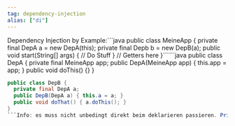 ```yaml
---
tag: dependency-injection
alias: ["di"]
---
```


Dependency Injection by Example:```java
public class MeineApp {
  private final DepA a = new DepA(this);
  private final Depb b = new DepB(a);
  public void start(String[] args) {
    // Do Stuff
  }
  // Getters here
}``````java
public class DepA {
  private final MeineApp app;
  public DepA(MeineApp app) { this.app = app; }
  public void doThis() {}
}
``````java
public class DepB {
  private final DepA a;
  public DepB(DepA a) { this.a = a; }
  public void doThat() { a.doThis(); }
}
```Info: es muss nicht unbedingt direkt beim deklarieren passieren. Prinzip ist es dass was man braucht im Konstruktor übergibt, wenn man die main braucht, übergibt man sie. Was ist mit cyclic dependencies? Da kann man zb. ne `init()` Methode machen.
